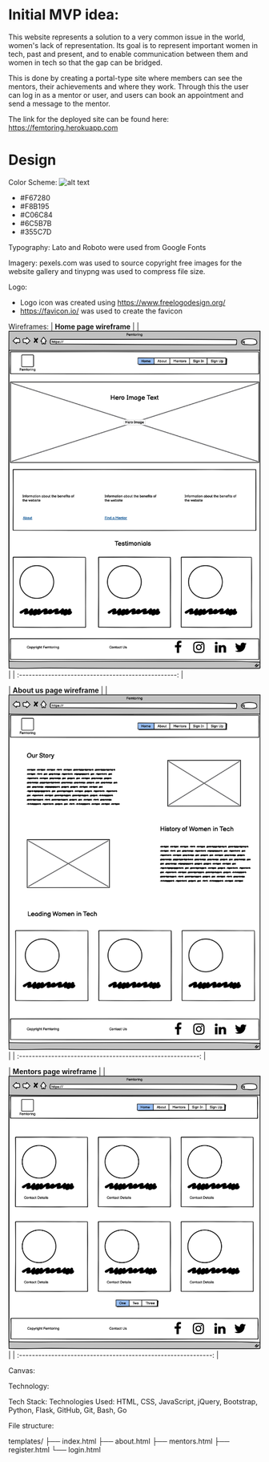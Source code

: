 # Initial MVP idea:

This website represents a solution to a very common issue in the world, women's lack of representation. Its goal is to represent important women in tech, past and present, and to enable communication between them and women in tech so that the gap can be bridged.

This is done by creating a portal-type site where members can see the mentors, their achievements and where they work. Through this the user can log in as a mentor or user, and users can book an appointment and send a message to the mentor.

The link for the deployed site can be found here: https://femtoring.herokuapp.com

# Design

Color Scheme:
![alt text](assets/images/colour-palette.png)

-   #F67280
-   #F8B195
-   #C06C84
-   #6C5B7B
-   #355C7D​

Typography:
Lato and Roboto were used from Google Fonts​

Imagery:
pexels.com was used to source copyright free images for the website gallery and tinypng was used to compress file size​.

Logo:

-   Logo icon was created using https://www.freelogodesign.org/
-   https://favicon.io/ was used to create the favicon

Wireframes:
|             <b>Home page wireframe</b>              |
| ![Home page wireframe](assets/readme_images/home-page.png) |
| :-------------------------------------------------: |

|               <b>About us page wireframe</b>               |
| ![femtoring about wireframe](assets/readme_images/about-page.png) |
| :--------------------------------------------------------: |

|                 <b>Mentors page wireframe</b>                  |
| ![femtoring mentors wireframe](assets/readme_images/mentors-page.png) |
| :------------------------------------------------------------: |


Canvas:

Technology:

Tech Stack:
​Technologies Used: HTML, CSS, JavaScript, jQuery, Bootstrap, Python, Flask, GitHub, Git, Bash, Go

File structure:

templates/
├── index.html
├── about.html
├── mentors.html
├── register.html
└── login.html
